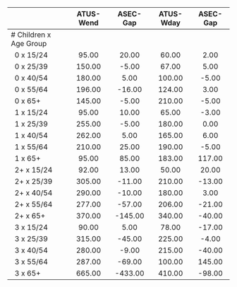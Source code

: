
|                      |    ATUS-Wend |     ASEC-Gap |    ATUS-Wday |     ASEC-Gap |
| -------------------- | :----------: | :----------: | :----------: | :----------: |
| # Children x Age Group |              |              |              |              |
| &nbsp;&nbsp;0 x 15/24 |        95.00 |        20.00 |        60.00 |         2.00 |
| &nbsp;&nbsp;0 x 25/39 |       150.00 |        -5.00 |        67.00 |         5.00 |
| &nbsp;&nbsp;0 x 40/54 |       180.00 |         5.00 |       100.00 |        -5.00 |
| &nbsp;&nbsp;0 x 55/64 |       196.00 |       -16.00 |       124.00 |         3.00 |
| &nbsp;&nbsp;0 x 65+  |       145.00 |        -5.00 |       210.00 |        -5.00 |
| &nbsp;&nbsp;1 x 15/24 |        95.00 |        10.00 |        65.00 |        -3.00 |
| &nbsp;&nbsp;1 x 25/39 |       255.00 |        -5.00 |       180.00 |         0.00 |
| &nbsp;&nbsp;1 x 40/54 |       262.00 |         5.00 |       165.00 |         6.00 |
| &nbsp;&nbsp;1 x 55/64 |       210.00 |        25.00 |       190.00 |        -5.00 |
| &nbsp;&nbsp;1 x 65+  |        95.00 |        85.00 |       183.00 |       117.00 |
| &nbsp;&nbsp;2+ x 15/24 |        92.00 |        13.00 |        50.00 |        20.00 |
| &nbsp;&nbsp;2+ x 25/39 |       305.00 |       -11.00 |       210.00 |       -13.00 |
| &nbsp;&nbsp;2+ x 40/54 |       290.00 |       -10.00 |       180.00 |         3.00 |
| &nbsp;&nbsp;2+ x 55/64 |       277.00 |       -57.00 |       206.00 |       -21.00 |
| &nbsp;&nbsp;2+ x 65+ |       370.00 |      -145.00 |       340.00 |       -40.00 |
| &nbsp;&nbsp;3 x 15/24 |        90.00 |         5.00 |        78.00 |       -17.00 |
| &nbsp;&nbsp;3 x 25/39 |       315.00 |       -45.00 |       225.00 |        -4.00 |
| &nbsp;&nbsp;3 x 40/54 |       280.00 |        -9.00 |       215.00 |       -40.00 |
| &nbsp;&nbsp;3 x 55/64 |       287.00 |       -69.00 |       100.00 |       145.00 |
| &nbsp;&nbsp;3 x 65+  |       665.00 |      -433.00 |       410.00 |       -98.00 |

